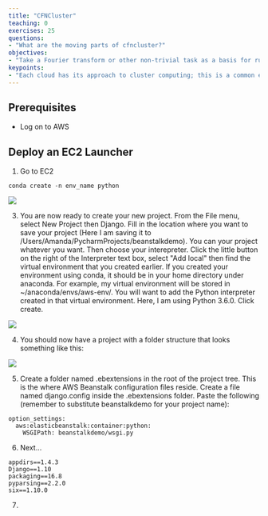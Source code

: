 ```yaml
---
title: "CFNCluster"
teaching: 0
exercises: 25
questions:
- "What are the moving parts of cfncluster?"
objectives:
- "Take a Fourier transform or other non-trivial task as a basis for running a cluster compute task"
keypoints:
- "Each cloud has its approach to cluster computing; this is a common example."
---
```

## Prerequisites
- Log on to AWS

## Deploy an EC2 Launcher

1. Go to EC2

```
conda create -n env_name python
```
![](/cloud101_webframework/fig/02-elasticbeanstalk-0001.png)

3. You are now ready to create your new project. From the File menu, select New Project then Django. Fill in the location where you want to save your project (Here I am saving it to /Users/Amanda/PycharmProjects/beanstalkdemo). You can your project whatever you want. Then choose your interepreter. Click the little button on the right of the Interpreter text box, select "Add local" then find the virtual environment that you created earlier. If you created your environment using conda, it should be in your home directory under anaconda. For example, my virtual environment will be stored in ~/anaconda/envs/aws-env/. You will want to add the Python interpreter created in that virtual environment. Here, I am using Python 3.6.0. Click create.

![](/cloud101_webframework/fig/02-elasticbeanstalk-0002.png)

4. You should now have a project with a folder structure that looks something like this:

![](/cloud101_webframework/fig/02-elasticbeanstalk-0003.png)

5. Create a folder named .ebextensions in the root of the project tree. This is the where AWS Beanstalk configuration files reside. Create a file named django.config inside the .ebextensions folder. Paste the following (remember to substitute beanstalkdemo for your project name):

~~~
option_settings:
  aws:elasticbeanstalk:container:python:
    WSGIPath: beanstalkdemo/wsgi.py
~~~

6. Next...

~~~
appdirs==1.4.3
Django==1.10
packaging==16.8
pyparsing==2.2.0
six==1.10.0
~~~

7. 
